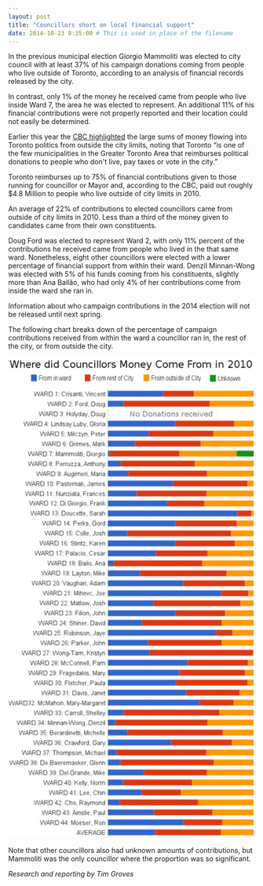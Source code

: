 ```yaml
---
layout: post
title: "Councillors short on local financial support"
date: 2014-10-23 9:35:00 # This is used in place of the filename
---
```


In the previous municipal election Giorgio Mammoliti was elected to city council with at least 37% of his campaign donations coming from people who live outside of Toronto, according to an analysis of financial records released by the city.
 
In contrast, only 1% of the money he received came from people who live inside Ward 7, the area he was elected to represent. An additional 11% of his financial contributions were not properly reported and their location could not easily be determined.

Earlier this year the [CBC highlighted](http://www.cbc.ca/news/canada/toronto/toronto-to-pay-roughly-4-8m-in-rebates-to-political-donors-1.2604276) the large sums of money flowing into Toronto politics from outside the city limits, noting that Toronto “is one of the few municipalities in the Greater Toronto Area that reimburses political donations to people who don't live, pay taxes or vote in the city.”

Toronto reimburses up to 75% of financial contributions given to those running for councillor or Mayor and, according to the CBC, paid out roughly $4.8 Million to people who live outside of city limits in 2010.
 
An average of 22% of contributions to elected councillors came from outside of city limits in 2010. Less than a third of the money given to candidates came from their own constituents.
 
Doug Ford was elected to represent Ward 2, with only 11% percent of the contributions he received came from people who lived in the that same ward. Nonetheless, eight other councillors were elected with a lower percentage of financial support from within their ward. Denzil Minnan-Wong was elected with 5% of his funds coming from his constituents, slightly more than Ana Bailão, who had only 4% of her contributions come from inside the ward she ran in.
 
Information about who campaign contributions in the 2014 election will not be released until next spring.

The following chart breaks down of the percentage of campaign contributions received from within the ward a councillor ran in, the rest of the city, or from outside the city.

<img src="/public/img/contributions.jpg" />

Note that other councillors also had unknown amounts of contributions, but Mammoliti was the only councillor where the proportion was so significant.

_Research and reporting by Tim Groves_
